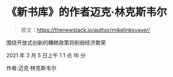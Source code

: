 # 《新书库》的作者迈克·林克斯韦尔

> 原文：<https://thenewstack.io/author/mikelinksvayer/>

围绕开放式创新的糟糕政策将削弱经济繁荣

2021 年 3 月 5 日上午 1 1 点 16 分

作者:迈克·林克斯韦尔